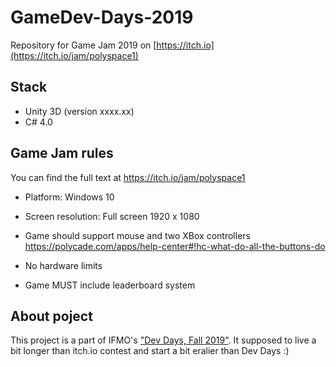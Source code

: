 # GameDev-Days-2019
Repository for Game Jam 2019 on [https://itch.io](https://itch.io/jam/polyspace1)

## Stack

- Unity 3D (version xxxx.xx)
- C# 4.0

## Game Jam rules
You can find the full text at https://itch.io/jam/polyspace1

- Platform: Windows 10
- Screen resolution: Full screen 1920 x 1080
- Game should support mouse and two XBox controllers https://polycade.com/apps/help-center#!hc-what-do-all-the-buttons-do
- No hardware limits

- Game MUST include leaderboard system

## About poject
This project is a part of IFMO's ["Dev Days, Fall 2019"](https://wiki.compscicenter.ru/index.php/Devdays_Осень_2019). It supposed to live a bit longer than itch.io contest and start a bit eralier than Dev Days :)
